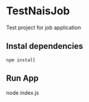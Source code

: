 # TestNaisJob
Test project for job application

## Instal dependencies
    npm install
    
## Run App

   node index.js
